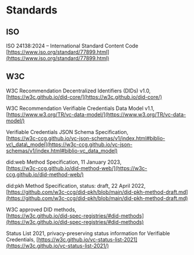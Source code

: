 # Standards

## ISO

ISO 24138:2024 – International Standard Content Code\
[https://www.iso.org/standard/77899.html](https://www.iso.org/standard/77899.html)

## W3C

W3C Recommendation Decentralized Identifiers (DIDs) v1.0,\
[https://w3c.github.io/did-core/](https://w3c.github.io/did-core/)

W3C Recommendation Verifiable Credentials Data Model v1.1,\
[https://www.w3.org/TR/vc-data-model/](https://www.w3.org/TR/vc-data-model/)

Verifiable Credentials JSON Schema Specification,\
[https://w3c-ccg.github.io/vc-json-schemas/v1/index.html#biblio-vc\_data\_model](https://w3c-ccg.github.io/vc-json-schemas/v1/index.html#biblio-vc_data_model)

did:web Method Specification, 11 January 2023,\
[https://w3c-ccg.github.io/did-method-web/](https://w3c-ccg.github.io/did-method-web/)

did:pkh Method Specification, status: draft, 22 April 2022,\
[https://github.com/w3c-ccg/did-pkh/blob/main/did-pkh-method-draft.md](https://github.com/w3c-ccg/did-pkh/blob/main/did-pkh-method-draft.md)

W3C approved DID methods,\
[https://w3c.github.io/did-spec-registries/#did-methods](https://w3c.github.io/did-spec-registries/#did-methods)

Status List 2021, privacy-preserving status information for Verifiable Credentials, [https://w3c.github.io/vc-status-list-2021](https://w3c.github.io/vc-status-list-2021/)
